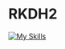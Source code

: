 # RKDH2

[![My Skills](https://skillicons.dev/icons?i=github,discord,js,react,nextjs,py,java,kotlin,idea,mongodb,pycharm,vscode)](https://skillicons.dev)
